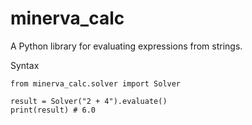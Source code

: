 # minerva_calc
A Python library for evaluating expressions from strings.


Syntax
```
from minerva_calc.solver import Solver

result = Solver("2 + 4").evaluate()
print(result) # 6.0
```
